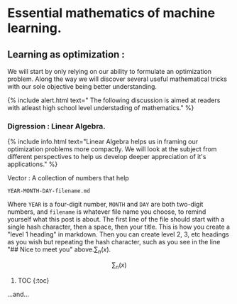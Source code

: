 # Essential mathematics of machine learning.

## Learning as optimization :

We will start by only relying on our ability to formulate an optimization problem. Along the way we will discover several useful mathematical tricks with our sole objective being better understanding.

{% include alert.html text=" The following discussion is aimed at readers with atleast high school level understading of mathematics." %}

### Digression : Linear Algebra.

{% include info.html text="Linear Algebra helps us in framing our optimization problems more compactly. We will look at the subject from different perspectives to help us develop deeper appreciation of it's applications." %}

Vector : A collection of numbers that help

`YEAR-MONTH-DAY-filename.md`

Where `YEAR` is a four-digit number, `MONTH` and `DAY` are both two-digit numbers, and `filename` is whatever file name you choose, to remind yourself what this post is about. The first line of the file should start with a single hash character, then a space, then your title. This is how you create a "level 1 heading" in markdown. Then you can create level 2, 3, etc headings as you wish but repeating the hash character, such as you see in the line "## Nice to meet you" above.$\sum_n (x)$.

$$
\sum_n (x)
$$

1. TOC
{:toc}


...and...


